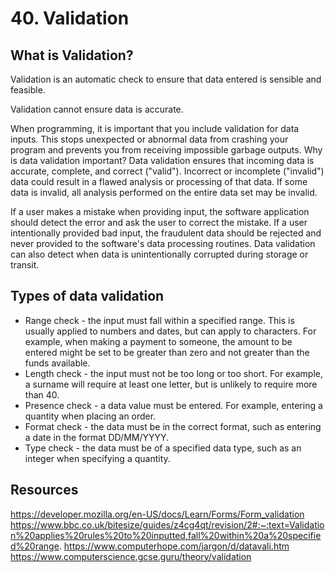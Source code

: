 # 40. Validation
## What is Validation?
Validation is an automatic check to ensure that data entered is sensible and feasible.

Validation cannot ensure data is accurate.

When programming, it is important that you include validation for data inputs. This stops unexpected or abnormal data from crashing your program and prevents you from receiving impossible garbage outputs.
Why is data validation important?
Data validation ensures that incoming data is accurate, complete, and correct ("valid"). Incorrect or incomplete ("invalid") data could result in a flawed analysis or processing of that data. If some data is invalid, all analysis performed on the entire data set may be invalid.

If a user makes a mistake when providing input, the software application should detect the error and ask the user to correct the mistake.
If a user intentionally provided bad input, the fraudulent data should be rejected and never provided to the software's data processing routines.
Data validation can also detect when data is unintentionally corrupted during storage or transit.

## Types of data validation
* Range check - the input must fall within a specified range. This is usually applied to numbers and dates, but can apply to characters. For example, when making a payment to someone, the amount to be entered might be set to be greater than zero and not greater than the funds available.
* Length check - the input must not be too long or too short. For example, a surname will require at least one letter, but is unlikely to require more than 40.
* Presence check - a data value must be entered. For example, entering a quantity when placing an order.
* Format check - the data must be in the correct format, such as entering a date in the format DD/MM/YYYY.
* Type check - the data must be of a specified data type, such as an integer when specifying a quantity.

## Resources
https://developer.mozilla.org/en-US/docs/Learn/Forms/Form_validation
https://www.bbc.co.uk/bitesize/guides/z4cg4qt/revision/2#:~:text=Validation%20applies%20rules%20to%20inputted,fall%20within%20a%20specified%20range.
https://www.computerhope.com/jargon/d/datavali.htm
https://www.computerscience.gcse.guru/theory/validation

